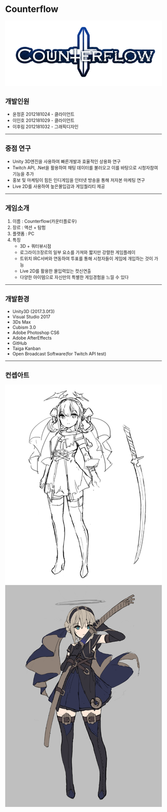 # Counterflow
![로고](./graphics/artwork/character/maincharacter/logo.png)
## 개발인원
+ 윤정훈 2012181024 - 클라이언트
+ 이인호 2012181029 - 클라이언트
+ 이후림 2012181032 - 그래픽디자인
***
## 중점 연구
+ Unity 3D엔진을 사용하여 빠른개발과 효율적인 상용화 연구
+ Twitch API, .Net을 활용하여 채팅 데이터를 불러오고 이를 바탕으로 시청자참여기능을 추가
+ 홍보 및 마케팅이 힘든 인디게임을 인터넷 방송을 통해 저자본 마케팅 연구
+ Live 2D를 사용하여 높은몰입감과 게임퀄리티 제공
***
## 게임소개
1. 이름 : Counterflow(카운터플로우)
2. 장르 : 액션 + 탐험
3. 플랫폼 : PC
4. 특징
    * 3D + 쿼터뷰시점
    * 로그라이크장르의 일부 요소를 가져와 짧지만 강렬한 게임플레이
    * 트위치 IRC서버와 연동하여 투표를 통해 시청자들이 게임에 개입하는 것이 가능
    * Live 2D를 활용한 몰입력있는 컷신연출
    * 다양한 아이템으로 자신만의 특별한 게임경험을 느낄 수 있다
***
## 개발환경
* Unity3D (2017.3.0f3)
* Visual Studio 2017
* 3Ds Max
* Cubism 3.0
* Adobe Photoshop CS6
* Adobe AfterEffects
* GitHub
* Taiga Kanban
* Open Broadcast Software(for Twitch API test)
***
## 컨셉아트
![캐릭터컨셉아트1](./graphics/artwork/character/maincharacter/raphael_concept4.png)
![캐릭터컨셉아트2](./graphics/artwork/character/maincharacter/mainconcept1.png)
